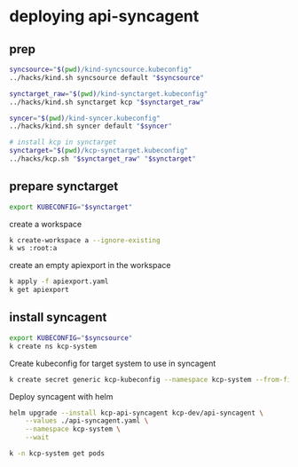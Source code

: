 # deploying api-syncagent

## prep

```bash
syncsource="$(pwd)/kind-syncsource.kubeconfig"
../hacks/kind.sh syncsource default "$syncsource"
```

```bash
synctarget_raw="$(pwd)/kind-synctarget.kubeconfig"
../hacks/kind.sh synctarget kcp "$synctarget_raw"
```

```bash
syncer="$(pwd)/kind-syncer.kubeconfig"
../hacks/kind.sh syncer default "$syncer"
```

```bash
# install kcp in synctarget
synctarget="$(pwd)/kcp-synctarget.kubeconfig"
../hacks/kcp.sh "$synctarget_raw" "$synctarget"
```

## prepare synctarget

```bash
export KUBECONFIG="$synctarget"
```

create a workspace
```bash
k create-workspace a --ignore-existing
k ws :root:a
```

create an empty apiexport in the workspace
```bash
k apply -f apiexport.yaml
k get apiexport
```

## install syncagent

```bash
export KUBECONFIG="$syncsource"
k create ns kcp-system
```

Create kubeconfig for target system to use in syncagent
```bash
k create secret generic kcp-kubeconfig --namespace kcp-system --from-file "kubeconfig=$synctarget"
```

Deploy syncagent with helm
```bash
helm upgrade --install kcp-api-syncagent kcp-dev/api-syncagent \
    --values ./api-syncagent.yaml \
    --namespace kcp-system \
    --wait

k -n kcp-system get pods
```

